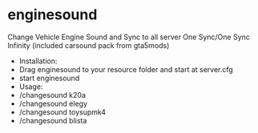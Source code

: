 # enginesound
Change Vehicle Engine Sound and Sync to all server One Sync/One Sync Infinity (included carsound pack from gta5mods)

- Installation:
- Drag enginesound to your resource folder and start at server.cfg
- start enginesound
- Usage: 
- /changesound k20a
- /changesound elegy
- /changesound toysupmk4
- /changesound blista
